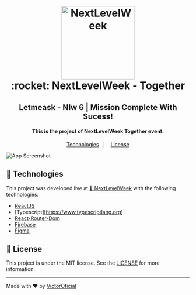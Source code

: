 <h1 align="center"> 
  <img alt="NextLevelWeek" src="https://user-images.githubusercontent.com/79101105/123453487-ffa91500-d5b5-11eb-887f-1a8f93bf889b.png" width="200px"/>  
  <br>  
   :rocket: NextLevelWeek - Together
</h1>  
<h2 align="center">Letmeask - Nlw 6 | Mission Complete With Sucess!</h2>
 
<h4 align="center">
  This is the project of NextLevelWeek Together event.
</h4> 

<p align="center">
  <a href="#rocket-technologies">Technologies</a>&nbsp;&nbsp;&nbsp;|&nbsp;&nbsp;&nbsp;
  <a href="#memo-license">License</a>
</p>

![App Screenshot](https://raw.githubusercontent.com/marssaljr/letmeask/main/.github/app.svg) 

## :rocket: Technologies

This project was developed live at [🚀 NextLevelWeek](https://nextlevelweek.com) with the following technologies:

- [ReactJS](https://reactjs.org/) 
- [Typescript][https://www.typescriptlang.org] 
- [React-Router-Dom](https://github.com/ReactTraining/react-router) 
- [Firebase](https://console.firebase.google.com/) 
- [Figma](https://figma.com) 

## :memo: License

This project is under the MIT license. See the [LICENSE](https://github.com/VictorOficial/Letmeask/blob/master/LICENSE) for more information.

---

Made with ♥ by [VictorOficial](https://github.com/VictorOficial)
